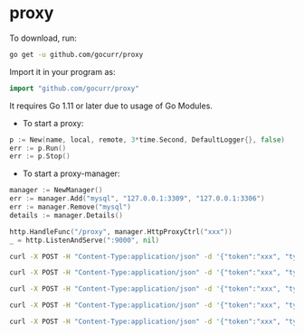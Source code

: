 # proxy

To download, run:

```bash
go get -u github.com/gocurr/proxy
```

Import it in your program as:

```go
import "github.com/gocurr/proxy"
```

It requires Go 1.11 or later due to usage of Go Modules.

- To start a proxy:

```go
p := New(name, local, remote, 3*time.Second, DefaultLogger{}, false)
err := p.Run()
err := p.Stop()
```

- To start a proxy-manager:

```go
manager := NewManager()
err := manager.Add("mysql", "127.0.0.1:3309", "127.0.0.1:3306")
err := manager.Remove("mysql")
details := manager.Details()

http.HandleFunc("/proxy", manager.HttpProxyCtrl("xxx"))
_ = http.ListenAndServe(":9000", nil)
```

```bash
curl -X POST -H "Content-Type:application/json" -d '{"token":"xxx", "type":"details"}' http://127.0.0.1:9000/proxy
```

```bash
curl -X POST -H "Content-Type:application/json" -d '{"token":"xxx", "type":"start", "name":"mysql"}' http://127.0.0.1:9000/proxy
```

```bash
curl -X POST -H "Content-Type:application/json" -d '{"token":"xxx", "type":"stop", "name":"mysql"}' http://127.0.0.1:9000/proxy
```

```bash
curl -X POST -H "Content-Type:application/json" -d '{"token":"xxx", "type":"add", "name":"mysql", "local":"127.0.0.1:8888", "remote":"127.0.0.1:9090"}' http://127.0.0.1:9000/proxy
```

```bash
curl -X POST -H "Content-Type:application/json" -d '{"token":"xxx", "type":"remove", "name":"mysql"}' http://127.0.0.1:9000/proxy
```


